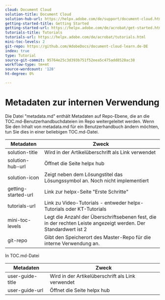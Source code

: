 ```yaml
---
cloud: Document Cloud
solution-title: Document Cloud
solution-hub-url: https://helpx.adobe.com/de/support/document-cloud.html
getting-started-title: Getting Started
getting-started-url: https://helpx.adobe.com/de/acrobat/get-started.html
tutorials-title: Tutorials
tutorials-url: https://helpx.adobe.com/de/acrobat/tutorials.html
mini-toc-levels: 2
git-repo: https://github.com/AdobeDocs/document-cloud-learn.de-DE
index: true
type: Tutorial
source-git-commit: 95764e25c3d393b751f52eea5c475add8528ac38
workflow-type: tm+mt
source-wordcount: '128'
ht-degree: 0%

---
```



# Metadaten zur internen Verwendung

Die Datei &quot;metadata.md&quot; enthält Metadaten auf Repo-Ebene, die an die TOC.md-Benutzerhandbuchdateien im Repo weitergeleitet werden. Wenn Sie den Inhalt von metadata.md für ein Benutzerhandbuch ändern möchten, tun Sie dies in einer beliebigen TOC.md-Datei.

| Metadaten | Zweck |
|--- |--- |
| solution-title | Wird in der Artikelüberschrift als Link verwendet |
| solution-hub-url | Öffnet die Seite helpx hub |
| solution-icon | Zeigt neben dem Lösungstitel das Lösungssymbol an. Noch nicht implementiert |
| getting-started-url | Link zur helpx-Seite &quot;Erste Schritte&quot; |
| tutorials-url | Link zu Video-Tutorials - entweder helpx-Tutorials oder KT-Tutorials |
| mini-toc-levels | Legt die Anzahl der Überschriftsebenen fest, die in der rechten Leiste angezeigt werden. Der Standardwert ist 2 |
| git-repo | Gibt den Speicherort des Master-Repo für die interne Verwendung an. |

In TOC.md-Datei

| Metadaten | Zweck |
|--- |--- |
| user-guide-title | Wird in der Artikelüberschrift als Link verwendet |
| user-guide-url | Öffnet die Seite helpx hub |
